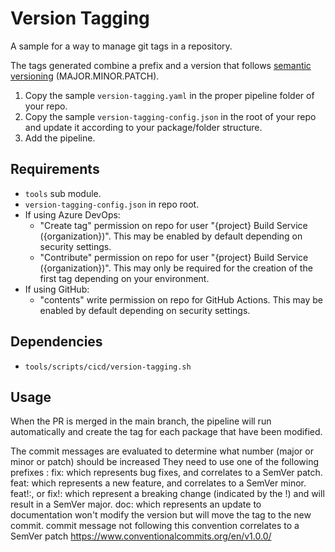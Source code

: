 # Version Tagging

A sample for a way to manage git tags in a repository.

The tags generated combine a prefix and a version that follows [semantic versioning](https://semver.org/) (MAJOR.MINOR.PATCH).

1. Copy the sample `version-tagging.yaml` in the proper pipeline folder of your repo.
1. Copy the sample `version-tagging-config.json` in the root of your repo and update it according to your package/folder structure.
1. Add the pipeline.

## Requirements

- `tools` sub module.
- `version-tagging-config.json` in repo root.
- If using Azure DevOps:
  - "Create tag" permission on repo for user "{project} Build Service ({organization})". This may be enabled by default depending on security settings.
  - "Contribute" permission on repo for user "{project} Build Service ({organization})". This may only be required for the creation of the first tag depending on your environment.
- If using GitHub:
  - "contents" write permission on repo for GitHub Actions.  This may be enabled by default depending on security settings.

## Dependencies

- `tools/scripts/cicd/version-tagging.sh`

## Usage

When the PR is merged in the main branch, the pipeline will run automatically and create the tag for each package that have been modified.

The commit messages are evaluated to determine what number (major or minor or patch) should be increased
They need to use one of the following prefixes :
fix: which represents bug fixes, and correlates to a SemVer patch.
feat: which represents a new feature, and correlates to a SemVer minor.
feat!:, or fix!: which represent a breaking change (indicated by the !) and will result in a SemVer major.
doc: which represents an update to documentation won't modify the version but will move the tag to the new commit.
commit message not following this convention correlates to a SemVer patch
<https://www.conventionalcommits.org/en/v1.0.0/>
